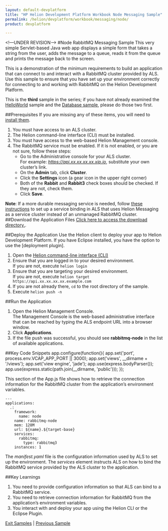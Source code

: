 ```yaml
---
layout: default-devplatform
title: "HP Helion Development Platform Workbook Node Messaging Sample"
permalink: /helion/devplatform/workbook/messaging/node/
product: devplatform

---
```

<!—UNDER REVISION-->
#Node RabbitMQ Messaging Sample
This very simple Servlet-based Java web app displays a simple form that takes a string from the user, adds the message to a queue, reads it from the queue and prints the message back to the screen.

This is a demonstration of the minimum requirements to build an application that can connect to and interact with a RabbitMQ cluster provided by ALS. Use this sample to ensure that you have set up your environment correctly for connecting to and working with RabbitMQ on the Helion Development Platform.

This is the **third** sample in the series; if you have not already examined the [HelloWorld](/helion/devplatform/workbook/helloworld/node/) sample and the [Database sample](/helion/devplatform/workbook/database/node/), please do those two first.

##Prerequisites
If you are missing any of these items, you will need to [install them](/helion/devplatform/appdev/).

1.	You must have access to an ALS cluster.
2.	The Helion command-line interface (CLI) must be installed.
3.	You must have access to the web-based Helion Management console.
3. The RabbitMQ service must be enabled. If it is not enabled, or you are not sure, follow these steps: 
	- Go to the Administrative console for your ALS cluster. <br>For example: *https://api.xx.xx.xx.xx.xip.io*, substitute your own cluster’s link.
	- On the **Admin** tab, click **Cluster**.
	- Click the **Settings** icon (a gear icon in the upper right corner)
	- Both of the **Rabbit** and **Rabbit3** check boxes should be checked. If they are not, check them.
	- Click **Save**.

**Note**: If a more durable messaging service is needed, follow [these instructions](http://dbaas/docs) to set up a service binding in ALS that uses Helion Messaging as a service cluster instead of an unmanaged RabbitMQ cluster.
##Download the Application Files
[Click here to access the download directory.](https://github.com/HelionDevPlatform/helion-rabbitmq-node).

##Deploy the Application
Use the Helion client to deploy your app to Helion Development Platform.  If you have Eclipse installed, you have the option to use the [deployment plugin].

1.	Open the [Helion command-line interface (CLI)](/als/v1/user/reference/client-ref/)
2.	Ensure that you are logged in to your desired environment.  <br>If you are not, execute `helion login` 
3.	Ensure that you are targeting your desired environment.  <br> If you are not, execute `helion target https://api.xx.xx.xx.xx.example.com`
4.	If you are not already there, `cd` to the root directory of the sample.
5.	Execute `helion push -n`

##Run the Application
1.	Open the Helion Management Console. <br> The Management Console is the web-based administrative interface that can be reached by typing the ALS endpoint URL into a browser window.
2.	Click **Applications**.
3.	If the file push was successful, you should see **rabbitmq-node** in the list of available applications.

##Key Code Snippets
	app.configure(function(){
	  app.set('port', process.env.VCAP_APP_PORT || 3000);
	  app.set('views', __dirname + '/views');
	  app.set('view engine', 'jade');
	  app.use(express.bodyParser());
	  app.use(express.static(path.join(__dirname, 'public')));
	});


This section of the App.js file shows how to retrieve the connection information for the RabbitMQ cluster from the application’s environment variables.
	
	---
	applications:
	  .:
	    framework:
	      name: node
	    name: rabbitmq-node
	    mem: 128M
	    url: ${name}.${target-base}
	    services:
	      rabbitmq:
	        type: rabbitmq3
	    instances: 1

The *manifest.yaml* file is the configuration information used by ALS to set up the environment. The *services* element instructs ALS on how to bind the RabbitMQ service provided by the ALS cluster to the application.

##Key Learnings
1.	You need to provide configuration information so that ALS can bind to a RabbitMQ service.
2.	You need to retrieve connection information for RabbitMQ from the application’s environment variables.
3.	You interact with and deploy your app using the Helion CLI or the Eclipse Plugin.

[Exit Samples](/helion/devplatform/) | [Previous Sample](/helion/devplatform/workbook/database/node/)